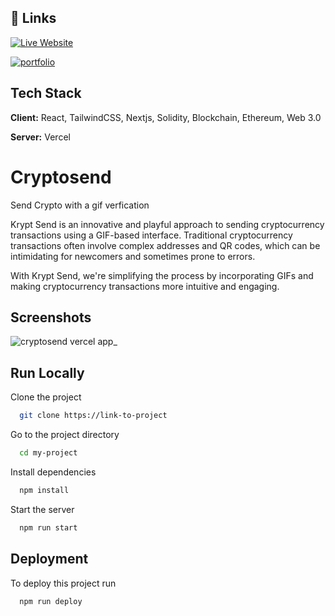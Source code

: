 
## 🔗 Links
[![Live Website](https://img.shields.io/badge/Live_Website_Cryptosend-%238DD6F9.svg?style=for-the-badge&logo=webpack&logoColor=black)](https://cryptosend.vercel.app/)


[![portfolio](https://img.shields.io/badge/my_portfolio-000?style=for-the-badge&logo=ko-fi&logoColor=white)](https://farhan-shikalgar.vercel.app/)


## Tech Stack

**Client:** React, TailwindCSS,  Nextjs, Solidity, Blockchain, Ethereum, Web 3.0 

**Server:** Vercel




# Cryptosend

Send Crypto with a gif verfication

Krypt Send is an innovative and playful approach to sending cryptocurrency transactions using a GIF-based interface. Traditional cryptocurrency transactions often involve complex addresses and QR codes, which can be intimidating for newcomers and sometimes prone to errors.

With Krypt Send, we're simplifying the process by incorporating GIFs and making cryptocurrency transactions more intuitive and engaging.

## Screenshots

![cryptosend vercel app_](https://github.com/farhan-shikalgar/cryptosend/assets/66059271/fe785ca6-a3be-4b31-a425-4f531a674b8f)

## Run Locally

Clone the project

```bash
  git clone https://link-to-project
```

Go to the project directory

```bash
  cd my-project
```

Install dependencies

```bash
  npm install
```

Start the server

```bash
  npm run start
```


## Deployment

To deploy this project run

```bash
  npm run deploy
```

